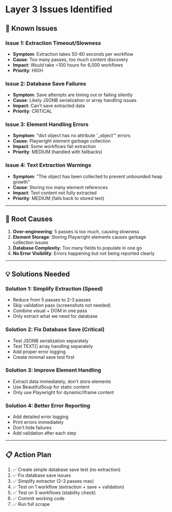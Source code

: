 # Layer 3 Issues Identified

## 🚨 **Known Issues**

### **Issue 1: Extraction Timeout/Slowness**
- **Symptom**: Extraction takes 50-60 seconds per workflow
- **Cause**: Too many passes, too much content discovery
- **Impact**: Would take ~100 hours for 6,000 workflows
- **Priority**: HIGH

### **Issue 2: Database Save Failures**
- **Symptom**: Save attempts are timing out or failing silently
- **Cause**: Likely JSONB serialization or array handling issues
- **Impact**: Can't save extracted data
- **Priority**: CRITICAL

### **Issue 3: Element Handling Errors**
- **Symptom**: "dict object has no attribute '_object'" errors
- **Cause**: Playwright element garbage collection
- **Impact**: Some workflows fail extraction
- **Priority**: MEDIUM (handled with fallbacks)

### **Issue 4: Text Extraction Warnings**
- **Symptom**: "The object has been collected to prevent unbounded heap growth"
- **Cause**: Storing too many element references
- **Impact**: Text content not fully extracted
- **Priority**: MEDIUM (falls back to stored text)

---

## 🎯 **Root Causes**

1. **Over-engineering**: 5 passes is too much, causing slowness
2. **Element Storage**: Storing Playwright elements causes garbage collection issues
3. **Database Complexity**: Too many fields to populate in one go
4. **No Error Visibility**: Errors happening but not being reported clearly

---

## 💡 **Solutions Needed**

### **Solution 1: Simplify Extraction (Speed)**
- Reduce from 5 passes to 2-3 passes
- Skip validation pass (screenshots not needed)
- Combine visual + DOM in one pass
- Only extract what we need for database

### **Solution 2: Fix Database Save (Critical)**
- Test JSONB serialization separately
- Test TEXT[] array handling separately
- Add proper error logging
- Create minimal save test first

### **Solution 3: Improve Element Handling**
- Extract data immediately, don't store elements
- Use BeautifulSoup for static content
- Only use Playwright for dynamic/iframe content

### **Solution 4: Better Error Reporting**
- Add detailed error logging
- Print errors immediately
- Don't hide failures
- Add validation after each step

---

## 📋 **Action Plan**

1. ✅ Create simple database save test (no extraction)
2. ✅ Fix database save issues
3. ✅ Simplify extractor (2-3 passes max)
4. ✅ Test on 1 workflow (extraction + save + validation)
5. ✅ Test on 5 workflows (stability check)
6. ✅ Commit working code
7. ✅ Run full scrape
